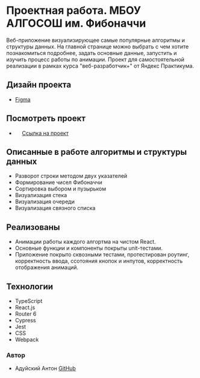 # Проектная работа. МБОУ АЛГОСОШ им. Фибоначчи

Веб-приложение визуализирующее самые популярные алгоритмы и структуры данных. На главной странице можно выбрать с чем хотите познакомиться подробнее, задать основные данные, запустить и изучить процесс работы по анимации. Проект для самостоятельной реализации в рамках курса "веб-разработчик+" от Яндекс Практикума.

## Дизайн проекта

* [Figma](https://www.figma.com/file/RIkypcTQN5d37g7RRTFid0/Algososh_external_link?node-id=0%3A1)

## Посмотреть проект

* &emsp; [Ссылка на проект](https://AntonAduisky.github.io/algososh/)

## Описанные в работе алгоритмы и структуры данных

* Разворот строки методом двух указателей
* Формирование чисел Фибоначчи
* Сортировка выбором и пузырьком
* Визуализация стека
* Визуализация очереди
* Визуализация связного списка

## Реализованы

* Анимации работы каждого алгортма на чистом React.
* Основные функции и компоненты покрыты unit-тестами.
* Приложение покрыто сквозными тестами, протестирован роутинг, корректность ввода, ссотояния кнопок и инпутов, корректность отображения анимаций.

## Технологии

* TypeScript
* React.js
* Router 6
* Cypress
* Jest
* CSS
* Webpack

### Автор

* Адуйский Антон [GitHub](https://github.com/AntonAduisky)
